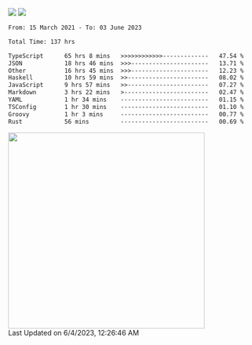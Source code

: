 <div>
  <img src="https://github-readme-stats.vercel.app/api?username=naporin0624&count_private=true&show_icons=true" />
  <img src="https://github-readme-stats.vercel.app/api/top-langs/?username=naporin0624&layout=compact&hide=css" />
  <!--START_SECTION:waka-->

```txt
From: 15 March 2021 - To: 03 June 2023

Total Time: 137 hrs

TypeScript      65 hrs 8 mins   >>>>>>>>>>>>-------------   47.54 %
JSON            18 hrs 46 mins  >>>----------------------   13.71 %
Other           16 hrs 45 mins  >>>----------------------   12.23 %
Haskell         10 hrs 59 mins  >>-----------------------   08.02 %
JavaScript      9 hrs 57 mins   >>-----------------------   07.27 %
Markdown        3 hrs 22 mins   >------------------------   02.47 %
YAML            1 hr 34 mins    -------------------------   01.15 %
TSConfig        1 hr 30 mins    -------------------------   01.10 %
Groovy          1 hr 3 mins     -------------------------   00.77 %
Rust            56 mins         -------------------------   00.69 %
```

<!--END_SECTION:waka-->
  
  <!--START_SECTION:lapras-card-->
<a href="https://lapras.com/public/CDQE7TF" target="_blank" rel="noopener noreferrer"><img src="https://lapras-card-generator.vercel.app/api/svg?e=3.68&b=3.48&i=3.5&b1=%23232323&b2=%236d6d6d&i1=%23212121&i2=%23818181&l=ja" width="400" ></a>  
Last Updated on 6/4/2023, 12:26:46 AM
<!--END_SECTION:lapras-card-->
</div>
